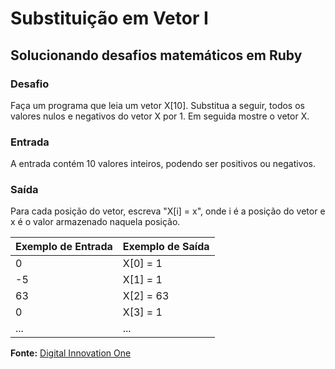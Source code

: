# Substituição em Vetor I

## Solucionando desafios matemáticos em Ruby

### Desafio
Faça um programa que leia um vetor X[10]. Substitua a seguir, todos os valores nulos e negativos do vetor X por 1. Em seguida mostre o vetor X.

### Entrada
A entrada contém 10 valores inteiros, podendo ser positivos ou negativos.

### Saída
Para cada posição do vetor, escreva "X[i] = x", onde i é a posição do vetor e x é o valor armazenado naquela posição.

Exemplo de Entrada | Exemplo de Saída
------------------ | ------------------
0 | X[0] = 1
-5 | X[1] = 1
63 | X[2] = 63
0 | X[3] = 1
... | ...


**Fonte:** [Digital Innovation One](https://web.digitalinnovation.one)

